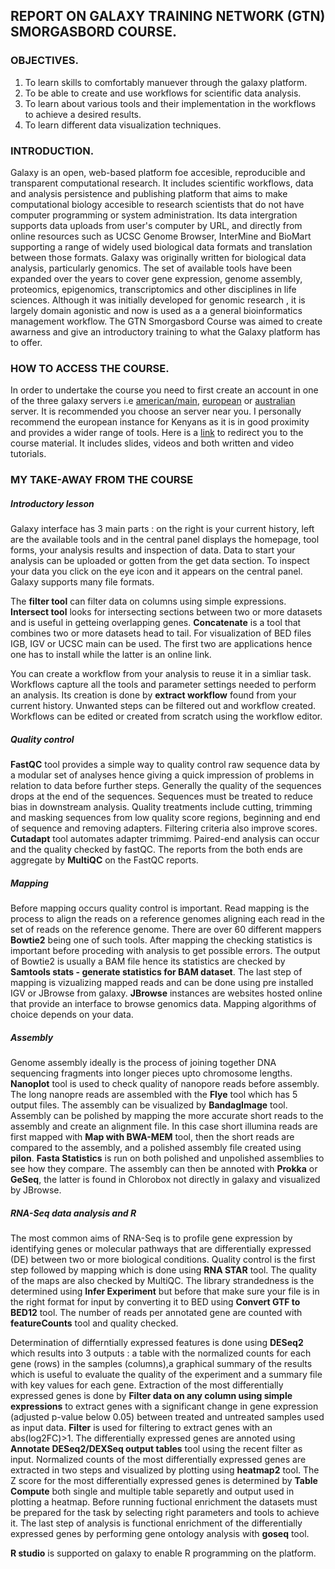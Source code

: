## REPORT ON GALAXY TRAINING NETWORK (GTN) SMORGASBORD COURSE.

### OBJECTIVES.
1. To learn skills to comfortably manuever through the galaxy platform.
2. To be able to create and use workflows for scientific data analysis.
3. To learn about various tools and their implementation in the workflows to achieve a desired results.
4. To learn different data visualization techniques.

### INTRODUCTION.
Galaxy is an open, web-based platform foe accesible, reproducible and transparent computational research.
It includes scientific workflows, data and analysis persistence and publishing platform that aims to make computational biology accesible
to research scientists that do not have computer programming or system administration.
Its data intergration supports data uploads from user's computer by URL, and directly from online resources such as UCSC Genome Browser,
InterMine and BioMart supporting a range of widely used biological data formats and translation between those formats.
Galaxy was originally written for biological data analysis, particularly genomics.
The set of available tools have been expanded over the years to cover gene expression, genome assembly, proteomics, epigenomics, 
transcriptomics and other disciplines in life sciences.
Although it was initially developed for genomic research , it is largely domain agonistic and now is used as a 
a general bioinformatics management workflow.
The GTN Smorgasbord Course was aimed to create awarness and give an introductory training to what the Galaxy platform has to offer.

### HOW TO ACCESS THE COURSE.
In order to undertake the course you need to first create an account in one of the three galaxy servers i.e 
[american/main](UseGalaxy.org), [european](UseGalaxy.eu) or [australian](UseGalaxy.org.au) server.
It is recommended you choose an server near you.
I personally recommend the european instance for Kenyans as it is in good proximity and provides a wider range of tools.
Here is a [link](https://shiltemann.github.io/global-galaxy-course/workshop) to redirect you to the course material.
It includes slides, videos and both written and video tutorials.

### MY TAKE-AWAY FROM THE COURSE 

##### Introductory lesson
Galaxy interface has 3 main parts : on the right is your current history, left are the available tools and
in the central panel displays the homepage, tool forms, your analysis results and inspection of data.
Data to start your analysis can be uploaded or gotten from the get data section.
To inspect your data you click on the eye icon and it appears on the central panel.
Galaxy supports many file formats.

The **filter tool** can filter data on columns using simple expressions.
**Intersect tool** looks for intersecting sections between two or more datasets and is useful in getteing overlapping genes.
**Concatenate** is a tool that combines two or more datasets head to tail.
For visualization of BED files IGB, IGV or UCSC main can be used.
The first two are applications hence one has to install while the latter is an online link.

You can create a workflow from your analysis to reuse it in a simliar task.
Workflows capture all the tools and parameter settings needed to perform an analysis.
Its creation is done by **extract workflow** found from your current history.
Unwanted steps can be filtered out and workflow created.
Workflows can be edited or created from scratch using the workflow editor.

##### Quality control
**FastQC** tool provides a simple way to quality control raw sequence data by a modular set of analyses hence giving 
a quick impression of problems in relation to data before further steps.
Generally the quality of the sequences drops at the end of the sequences.
Sequences must be treated to reduce bias in downstream analysis.
Quality treatments include cutting, trimming and masking sequences from low quality score regions, beginning and end of sequence 
and removing adapters.
Filtering criteria also improve scores. 
**Cutadapt** tool automates adapter trimmimg. 
Paired-end analysis can occur and the quality checked by fastQC. 
The reports from the both ends are aggregate by **MultiQC** on the FastQC reports.

##### Mapping
Before mapping occurs quality control is important. 
Read mapping is the process to align the reads on a reference genomes aligning each read in the set of reads on the reference genome. 
There are over 60 different mappers **Bowtie2** being one of such tools. 
After mapping the checking statistics is important before proceding with analysis to get possible errors. 
The output of Bowtie2 is usually a BAM file hence its statistics are checked by **Samtools stats - generate statistics for BAM dataset**.
The last step of mapping is vizualizing mapped reads and can be done using pre installed IGV or JBrowse from galaxy.
**JBrowse** instances are websites hosted online that provide an interface to browse genomics data. 
 Mapping algorithms of choice depends on your data.
 
 ##### Assembly
Genome assembly ideally is the process of joining together DNA sequencing fragments into longer pieces upto chromosome lengths. 
**Nanoplot** tool is used to check quality of nanopore reads before assembly. 
The long nanopre reads are assembled with the **Flye** tool which has 5 output files.
The assembly can be visualized by **BandagImage** tool.
Assembly can be polished by mapping the more accurate short reads to the assembly and create an alignment file.
In this case short illumina reads are first mapped with **Map with BWA-MEM** tool,
then the short reads are compared to the assembly, and a polished assembly file created using **pilon**.
**Fasta Statistics** is run on both polished and unpolished assemblies to see how they compare.
The assembly can then be annoted with **Prokka** or **GeSeq**, the latter is found in Chlorobox not directly in galaxy and visualized by JBrowse.

##### RNA-Seq data analysis and R
The most common aims of RNA-Seq is to profile gene expression by identifying genes or molecular pathways
that are differentially expressed (DE) between two or more biological conditions.
Quality control is the first step followed by mapping which is done using **RNA STAR** tool.
The quality of the maps are also checked by MultiQC.
The library strandedness is the determined using **Infer Experiment** but before that make sure your file is in the right format for input
by converting it to BED using **Convert GTF to BED12** tool.
The number of reads per annotated gene are counted with **featureCounts** tool and quality checked.

Determination of differntially expressed features is done using **DESeq2** which results into 3 outputs : 
a table with the normalized counts for each gene (rows) in the samples (columns),a graphical summary of the results which is useful to
evaluate the quality of the experiment and a summary file with key values for each gene.
Extraction of the most differentially expressed genes is done by **Filter data on any column using simple expressions**  to extract genes
with a significant change in gene expression (adjusted p-value below 0.05) between treated and untreated samples used as input data.
**Filter** is used for filtering to extract genes with an abs(log2FC)>1.
The differentially expressed genes are annoted using **Annotate DESeq2/DEXSeq output tables** tool using the recent filter as input.
Normalized counts of the most differentially expressed genes are extracted in two steps and visualized by plotting using **heatmap2** tool.
The Z score for the most differentially expressed genes is determined by **Table Compute** both single and multiple table separetly 
and output used in plotting a heatmap.
Before running fuctional enrichment the datasets must be prepared for the task by selecting right parameters and tools to achieve it.
The last step of analysis is functional enrichment of the differentially expressed genes by performing gene ontology analysis with **goseq** tool.

**R studio** is supported on galaxy to enable R programming on the platform.






